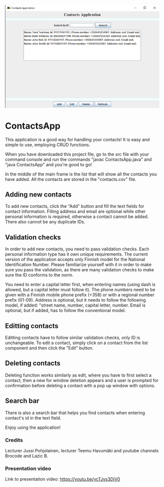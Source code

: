 ![App](/App.PNG)

# ContactsApp

This application is a good way for handling your contacts! It is easy and simple to use, employing CRUD functions.

When you have downloaded this project file, go to the src file with your command console and run the commands "javac ContactsApp.java" and "java ContactsApp" and you're good to go!

In the middle of the main frame is the list that will show all the contacts you have added. All the contacts are stored in the "contacts.csv" file.

## Adding new contacts
To add new contacts, click the "Add" button and fill the text fields for contact information. Filling address and email are optional while other personal information is required, otherwise a contact cannot be added. There also cannot be any duplicate IDs.

## Validation checks
In order to add new contacts, you need to pass validation checks. Each personal information type has it own unique requirements. The current version of the application accepts only Finnish model for the National Identification Number. Please familiarize yourself with it in order to make sure you pass the validation, as there are many validation checks to make sure the ID conforms to the norm. 

You need to enter a capital letter first, when entering names (using dash is allowed, but a capital letter must follow it). The phone numbers need to be given with a Finnish mobile phone prefix (+358) or with a regional number prefix (01-09). Address is optional, but it needs to follow the following model, if added: "street name, number, capital letter, number. Email is optional, but if added, has to follow the conventional model.

## Editting contacts
Editting contacts have to follow similar validation checks, only ID is unchangeable. To edit a contact, simply click on a contact from the list component and then click the "Edit" button.

## Deleting contacts
Deleting function works similarly as edit, where you have to first select a contact, then a new for window deletion appears and a user is prompted for confirmation before deleting a contact with a pop up window with options.

## Search bar
There is also a search bar that helps you find contacts when entering contact's id in the text field.

Enjoy using the application!

### Credits

Lecturer Jussi Pohjolainen, lecturer Teemu Havumäki and youtube channels Brocode and Lazic B.

### Presentation video
Link to presentation video: https://youtu.be/ycTJvs3DjV0
